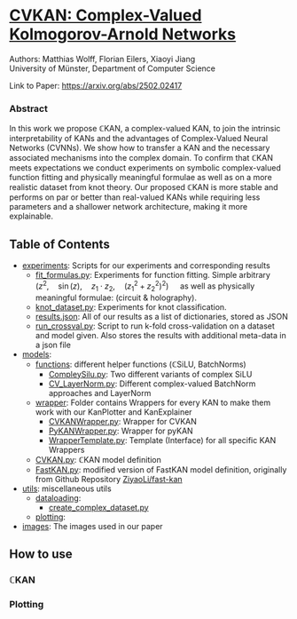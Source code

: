# [CVKAN: Complex-Valued Kolmogorov-Arnold Networks](https://arxiv.org/abs/2502.02417)
Authors: Matthias Wolff, Florian Eilers, Xiaoyi Jiang \
University of Münster, Department of Computer Science

Link to Paper: https://arxiv.org/abs/2502.02417

### Abstract
In this work we propose $`\mathbb{C}`$KAN, a complex-valued KAN, to join the intrinsic interpretability of KANs and the advantages of Complex-Valued Neural Networks (CVNNs). We show how to transfer a KAN and the necessary associated mechanisms into the complex domain. To confirm that $`\mathbb{C}`$KAN meets expectations we conduct experiments on symbolic complex-valued function fitting and physically meaningful formulae as well as on a more realistic dataset from knot theory. Our proposed $`\mathbb{C}`$KAN is more stable and performs on par or better than real-valued KANs while requiring less parameters and a shallower network architecture, making it more explainable.

## Table of Contents

- [experiments](experiments): Scripts for our experiments and corresponding results
  - [fit_formulas.py](experiments/fit_formulas.py): Experiments for function fitting. Simple arbitrary $\left(z^2, \quad \sin(z), \quad z_1 \cdot z_2, \quad (z_1^2 + z_2^2)^2 \right)\quad$ as well as physically meaningful formulae: (circuit & holography).
  - [knot_dataset.py](experiments/knot_dataset.py): Experiments for knot classification.
  - [results.json](experiments/results.json): All of our results as a list of dictionaries, stored as JSON
  - [run_crossval.py](experiments/run_crossval.py): Script to run k-fold cross-validation on a dataset and model given. Also stores the results with additional meta-data in a json file 
- [models](models):
  - [functions](models/functions): different helper functions ($`\mathbb{C}`$SiLU, BatchNorms)
    - [CompleySilu.py](models/functions/ComplexSilu.py): Two different variants of complex SiLU
    - [CV_LayerNorm.py](models/functions/CV_LayerNorm.py): Different complex-valued BatchNorm approaches and LayerNorm
  - [wrapper](models/wrapper): Folder contains Wrappers for every KAN to make them work with our KanPlotter and KanExplainer
    - [CVKANWrapper.py](models/wrapper/CVKANWrapper.py): Wrapper for CVKAN
    - [PyKANWrapper.py](models/wrapper/PyKANWrapper.py): Wrapper for pyKAN
    - [WrapperTemplate.py](models/wrapper/WrapperTemplate.py): Template (Interface) for all specific KAN Wrappers
  - [CVKAN.py](models/CVKAN.py): $`\mathbb{C}`$KAN model definition
  - [FastKAN.py](models/FastKAN.py): modified version of FastKAN model definition, originally from Github Repository [ZiyaoLi/fast-kan](https://github.com/ZiyaoLi/fast-kan/blob/master/fastkan/fastkan.py)
- [utils](utils): miscellaneous utils
  - [dataloading](utils/dataloading): 
    - [create_complex_dataset.py](utils/dataloading/create_complex_dataset.py)
  - [plotting](utils/plotting): 
- [images](images): The images used in our paper


## How to use

### $`\mathbb{C}`$KAN

### Plotting